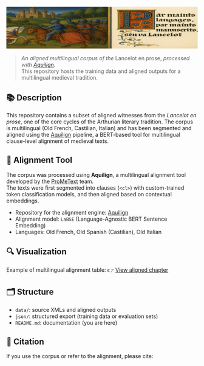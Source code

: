 

![banner](img/github_banner_fullscene_1600x350.png)


> *An aligned multilingual corpus of the* Lancelot en prose, *processed with [Aquilign](https://github.com/ProMeText/Aquilign).*  
> This repository hosts the training data and aligned outputs for a multilingual medieval tradition.

## 📚 Description

This repository contains a subset of aligned witnesses from the *Lancelot en prose*, one of the core cycles of the Arthurian literary tradition. The corpus is multilingual (Old French, Castilian, Italian) and has been segmented and aligned using the [Aquilign](https://github.com/ProMeText/Aquilign) pipeline, a BERT-based tool for multilingual clause-level alignment of medieval texts.

## 🧰 Alignment Tool

The corpus was processed using **Aquilign**, a multilingual alignment tool developed by the [ProMeText](https://github.com/ProMeText) team.  
The texts were first segmented into clauses (`<cl>`) with custom-trained token classification models, and then aligned based on contextual embeddings.

- Repository for the alignment engine: [Aquilign](https://github.com/ProMeText/Aquilign)
- Alignment model: `LaBSE` (Language-Agnostic BERT Sentence Embedding)
- Languages: Old French, Old Spanish (Castilian), Old Italian

## 🔍 Visualization

Example of multilingual alignment table:
👉 [View aligned chapter](https://prometext.github.io/Multilingual_Aegidius/data/aegidius/results/multilingual_tables_ft/livre_1/partie_2/chapitre_1/final_result.html)

## 🗂️ Structure

- `data/`: source XMLs and aligned outputs
- `json/`: structured export (training data or evaluation sets)
- `README.md`: documentation (you are here)

## 🔖 Citation

If you use the corpus or refer to the alignment, please cite:

